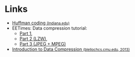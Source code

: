 # Links

  * [Huffman coding <small>(Indiana.edu)</small>](http://homes.sice.indiana.edu/yye/lab/teaching/spring2014-C343/huffman.php)
  * EETimes: Data compression tutorial:
    * [Part 1](https://www.eetimes.com/document.asp?doc_id=1275417),
    * [Part 2 (LZW)](https://www.eetimes.com/document.asp?doc_id=1275419),
    * [Part 3 (JPEG + MPEG)](https://www.eetimes.com/document.asp?doc_id=1275420)
  * [Introduction to Data Compression <small>(blellochcs.cmu.edu, 2013)</small>](https://www.cs.cmu.edu/~guyb/realworld/compression.pdf)

